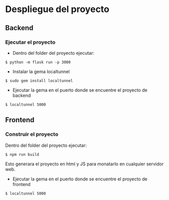 # Despliegue del proyecto

## Backend

### Ejecutar el proyecto
* Dentro del folder del proyecto ejecutar:
```
$ python -m flask run -p 3000
```

* Instalar la gema localtunnel
```
$ sudo gem install localtunnel
```

* Ejecutar la gema en el puerto donde se encuentre el proyecto de backend
```
$ localtunnel 5000
```

## Frontend

### Construir el proyecto
Dentro del folder del proyecto ejecutar:
```
$ npm run build
```
Esto generara el proyecto en html y JS para monatarlo en cualquier servidor web.


* Ejecutar la gema en el puerto donde se encuentre el proyecto de frontend
```
$ localtunnel 5000
```

